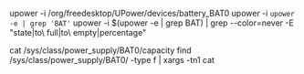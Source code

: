 upower -i /org/freedesktop/UPower/devices/battery_BAT0
upower -i `upower -e | grep 'BAT'`
upower -i $(upower -e | grep BAT) | grep --color=never -E "state|to\ full|to\ empty|percentage"

cat /sys/class/power_supply/BAT0/capacity
find /sys/class/power_supply/BAT0/ -type f | xargs -tn1 cat




